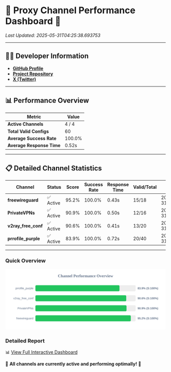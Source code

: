 # 🌟 Proxy Channel Performance Dashboard 🌟

_Last Updated: 2025-05-31T04:25:38.693753_

---

## 👩‍💻 Developer Information

- **[GitHub Profile](https://github.com/4n0nymou3)**  
- **[Project Repository](https://github.com/4n0nymou3/multi-proxy-config-fetcher)**  
- **[X (Twitter)](https://x.com/4n0nymou3)**  

---

## 📊 Performance Overview

| Metric                | Value       |
|-----------------------|-------------|
| **Active Channels**   | 4 / 4       |
| **Total Valid Configs** | 60          |
| **Average Success Rate** | 100.0%      |
| **Average Response Time** | 0.52s       |

---

## 📋 Detailed Channel Statistics

| Channel          | Status     | Score  | Success Rate | Response Time | Valid/Total | Last Success               |
|------------------|------------|--------|--------------|---------------|-------------|----------------------------|
| **freewireguard**  | ✅ Active  | 95.2%  | 100.0% | 0.43s         | 15/18       | 2025-05-31T04:25:38.691872 |
| **PrivateVPNs**  | ✅ Active  | 90.9%  | 100.0% | 0.50s         | 12/16       | 2025-05-31T04:25:38.231123 |
| **v2ray_free_conf**  | ✅ Active  | 90.6%  | 100.0% | 0.41s         | 13/20       | 2025-05-31T04:25:37.693115 |
| **prrofile_purple**  | ✅ Active  | 83.9%  | 100.0% | 0.72s         | 20/40       | 2025-05-31T04:25:37.200369 |

---

### Quick Overview
<div align="center">
  <a href="https://raw.githubusercontent.com/nullluser/NullRepo/refs/heads/main/assets/channel_stats_chart.svg">
    <img src="https://raw.githubusercontent.com/nullluser/NullRepo/refs/heads/main/assets/channel_stats_chart.svg" alt="Source Performance Statistics" width="800">
  </a>
</div>

### Detailed Report
📊 [View Full Interactive Dashboard](https://htmlpreview.github.io/?https://github.com/nullluser/NullRepo/blob/main/assets/performance_report.html)

🎉 **All channels are currently active and performing optimally!** 🎉

